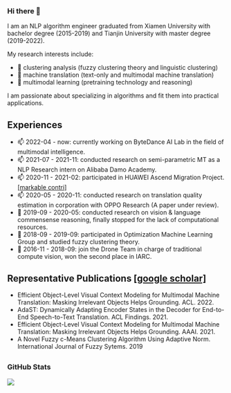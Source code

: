### Hi there 👋

I am an NLP algorithm engineer graduated from Xiamen University with bachelor degree (2015-2019) and Tianjin University with master degree (2019-2022).

My research interests include: 

- 🔭 clustering analysis (fuzzy clustering theory and linguistic clustering)
- 🌱 machine translation (text-only and multimodal machine translation)
- 👯 multimodal learning (pretraining technology and reasoning)

I am passionate about specializing in algorithms and fit them into practical applications.

## Experiences

- 📫 2022-04 -     now: currently working on ByteDance AI Lab in the field of multimodal intelligence.
- 📫 2021-07 - 2021-11: conducted research on semi-parametric MT as a NLP Research intern on Alibaba Damo Academy.
- 📫 2020-11 - 2021-02: participated in HUAWEI Ascend Migration Project. [[markable contri]](https://gitee.com/ascend/modelzoo/wikis/%E5%85%B8%E5%9E%8B%E9%97%AE%E9%A2%98%E5%AE%9A%E4%BD%8D%E6%80%BB%E7%BB%93/Bi-GRU%E7%B2%BE%E5%BA%A6%E4%B8%8E%E6%80%A7%E8%83%BD%E8%B0%83%E4%BC%98%E7%BB%8F%E9%AA%8C%E5%88%86%E4%BA%AB)
- 📫 2020-05 - 2020-11: conducted research on translation quality estimation in corporation with OPPO Research (A paper under review).
- 🤔 2019-09 - 2020-05: conducted research on vision & language commensense reasoning, finally stopped for the lack of computational resources.
- 🤔 2018-09 - 2019-09: participated in Optimization Machine Learning Group and studied fuzzy clustering theory.
- 👯 2016-11 - 2018-09: join the Drone Team in charge of traditional compute vision, won the second place in IARC.

## Representative Publications [[google scholar]](https://scholar.google.com/citations?user=13UiAdUAAAAJ&hl=zh-CN)

- Efficient Object-Level Visual Context Modeling for Multimodal Machine Translation: Masking Irrelevant Objects Helps Grounding. ACL. 2022.
- AdaST: Dynamically Adapting Encoder States in the Decoder for End-to-End Speech-to-Text Translation. ACL Findings. 2021.
- Efficient Object-Level Visual Context Modeling for Multimodal Machine Translation: Masking Irrelevant Objects Helps Grounding. AAAI. 2021.
- A Novel Fuzzy c-Means Clustering Algorithm Using Adaptive Norm. International Journal of Fuzzy Sytems. 2019

## <h3 align="left">GitHub Stats</h3>

<a href="">
  <img align="centre" src="https://github-readme-stats.vercel.app/api?username=wonderseen&&count_private=true&include_all_commits=true&show_icons=true&title_color=007bff&text_color=e7e7e7&icon_color=007bff&bg_color=171c28" />
<a />
